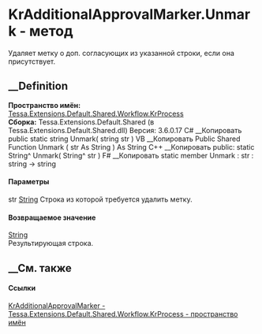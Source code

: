 # KrAdditionalApprovalMarker.Unmark - метод
Удаляет метку о доп. согласующих из указанной строки, если она присутствует.
## __Definition
 **Пространство имён:**
[Tessa.Extensions.Default.Shared.Workflow.KrProcess](N_Tessa_Extensions_Default_Shared_Workflow_KrProcess.htm)  
 **Сборка:** Tessa.Extensions.Default.Shared (в
Tessa.Extensions.Default.Shared.dll) Версия: 3.6.0.17
C# __Копировать
     public static string Unmark(
    	string str
    )
VB __Копировать
     Public Shared Function Unmark ( 
    	str As String
    ) As String
C++ __Копировать
     public:
    static String^ Unmark(
    	String^ str
    )
F# __Копировать
     static member Unmark : 
            str : string -> string 
#### Параметры
str [String](https://learn.microsoft.com/dotnet/api/system.string)
    Строка из которой требуется удалить метку.
#### Возвращаемое значение
[String](https://learn.microsoft.com/dotnet/api/system.string)  
Результирующая строка.
##  __См. также
#### Ссылки
[KrAdditionalApprovalMarker -
](T_Tessa_Extensions_Default_Shared_Workflow_KrProcess_KrAdditionalApprovalMarker.htm)
[Tessa.Extensions.Default.Shared.Workflow.KrProcess - пространство
имён](N_Tessa_Extensions_Default_Shared_Workflow_KrProcess.htm)
